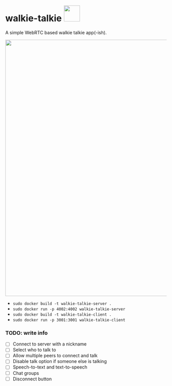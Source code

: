 # walkie-talkie <img width="50" src="https://github.com/Kajatin/walkie-talkie/assets/33018844/7d856caa-e225-443b-846f-cb14d2065c48">
A simple WebRTC based walkie talkie app(-ish).

<p align="center">
  <img width="800" src="https://github.com/Kajatin/walkie-talkie/assets/33018844/2065974b-ca8a-44c2-9b79-163ee7ab07fa">
</p>

* `sudo docker build -t walkie-talkie-server .`
* `sudo docker run -p 4002:4002 walkie-talkie-server`
* `sudo docker build -t walkie-talkie-client .`
* `sudo docker run -p 3001:3001 walkie-talkie-client`

### TODO: write info

- [ ] Connect to server with a nickname
- [ ] Select who to talk to
- [ ] Allow multiple peers to connect and talk
- [ ] Disable talk option if someone else is talking
- [ ] Speech-to-text and text-to-speech
- [ ] Chat groups
- [ ] Disconnect button
